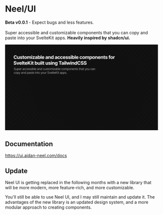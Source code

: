 # Neel/UI
**Beta v0.0.1** - Expect bugs and less features.<br><br>
Super accessible and customizable components that you can copy and paste into your SvelteKit apps. **Heavily inspired by shadcn/ui.**

![hero](https://github.com/aidan-neel/neel-ui/blob/main/src/lib/assets/hero.png)

## Documentation

https://ui.aidan-neel.com/docs

## Update

Neel UI is getting replaced in the following months with a new library that will be more modern, more feature-rich, and more customizable.

You'll still be able to use Neel UI, and I may still maintain and update it. The advantages of the new library is an updated design system, and a more modular approach to creating components.
